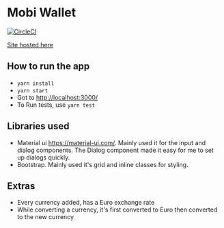 # Mobi Wallet

[![CircleCI](https://circleci.com/gh/SokoPaulSokool/mobi_wallet/tree/develop.svg?style=svg)](https://circleci.com/gh/SokoPaulSokool/mobi_wallet/tree/develop)

[Site hosted here](https://mobi-wallet-soko.web.app/)

## How to run the app

- `yarn install`
- `yarn start`
- Got to <http://localhost:3000/>
- To Run tests, use `yarn test`
  
## Libraries used

- Material ui <https://material-ui.com/>. Mainly used it for the input and dialog components. The Dialog component made it easy for me to set up dialogs quickly.
- Bootstrap. Mainly used it's grid and inline classes for styling.

## Extras

- Every currency added, has a Euro exchange rate
- While converting a currency, it's first converted to Euro then converted to the new currency
